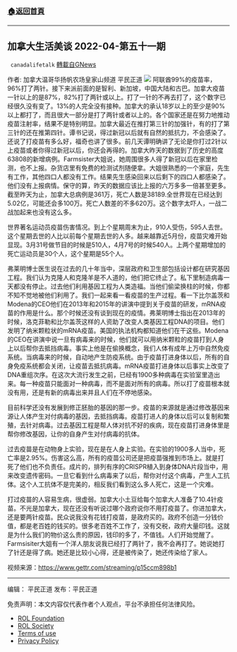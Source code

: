 ###  [:house:返回首頁](https://github.com/ourhimalayas/txt)
---


## 加拿大生活美谈 2022-04-第五十一期
` canadalifetalk` [轉載自GNews](https://gnews.org/zh-hans/2375741/)

作者:     加拿大温哥华扬帆农场皇家山频道    平民正道
![](https://assets.gnews.org/wp-content/uploads/2022/04/1-15.jpeg)
阿联酋99%的疫苗率，96%打了两针。接下来派前面的是智利、新加坡，中国大陆和古巴。加拿大疫苗一针以上的是87%，82%打了两针或以上。打了一针的不再去打了，这个数字已经很久没有变了。13%的人完全没有接种。加拿大的承认18岁以上的至少是90%以上都打了，而且很大一部分是打了两针或者以上的。各个国家还是在努力地推动疫苗注射率，结果不是特别明显。加拿大最近在推打第三针的加强针，有的打了第三针的还在推第四针。谭书记说，得过新冠以后就有自然的抵抗力，不会感染了。还说了打疫苗有多么好，福奇也讲了很多。前几天谭明确讲了无论是你打过2针以上疫苗或者你得过新冠以后，你还会再得的。加拿大昨天的数据到了历史的高度63808的新增病例。Farmsister大姐说，她周围很多人得了新冠以后在家里检测，也不上报。杂货店里有免费的检测试剂随便拿。大姐很熟悉的一个家庭，先生有工作，其他四口人都没有工作。结果先生感染回来以后剩下的四口人都感染了。他们没有上报病情。保守的算，昨天的数据应该比上报的六万多多一倍甚至更多。截至昨天为止，加拿大总病例是361万，死亡人数是38189.全世界现在已经达到5.02亿，可能还会多100万。死亡人数差的不多620万。这个数字太吓人，一战二战加起来也没有这么多。

世界著名运动员疫苗伤害情况。到上个星期周末为止，910人受伤，595人去世。这个星期去世的人比以前每个星期去世的人多。越来越靠近5月份，疫苗灾难开始显现。3月31号做节目的时候是510人，4月7号的时候540人。上两个星期增加的死亡运动员是30个人，这个星期是55个人。

弗莱明博士医生说在过去的几十年当中，深层政府和卫生部包括设计都在研究基因工程。我们认为克隆人和克隆羊是不人道的，他们把它终止了。私下里制造病毒一天都没有停止。过去他们利用基因工程为人类造福。当他们偷梁换柱的时候，你都不知不觉地被他们利用了。我们一起来看一看疫苗的生产过程。看一下比尔盖茨和Modena的CEO他们在2013年和2015年的讲演中提到关于疫苗的研发，mRNA疫苗的作用是什么。那个时候还没有谈到现在的疫情。弗莱明博士指出在2013年的时候，洛克菲勒和比尔盖茨这样的人资助了改变人类基因工程DNA的项目。他们发明了纳米颗粒状的mRNA疫苗。美国的执法机构都知道他们在干这些。Modena的CEO在讲演中说一旦有病毒来的时候，他们就可以用纳米颗粒的疫苗打到人身上以后帮你去抵挡病毒。事实上他是在偷换概念，我们人体有成年上万中自然免疫系统。当病毒来的时候，自动地产生防疫系统。由于疫苗打进身体以后，所有的自身免疫系统都会关闭，让疫苗去抵抗病毒。mRNA疫苗打进身体以后事实上改变了DNA重组次序。在这次大流行发生之前，已经有1900多种病毒在实验室里造出来。每一种疫苗只能面对一种病毒，而不是面对所有的病毒。所以打了疫苗根本就没有用，还是有新的病毒出来并且人们在不停地感染。

目前科学还没有发展到修正胚胎的基因的那一步。疫苗的来源就是通过修改基因来源让人体产生对付病毒的基因，去抵挡病毒。疫苗打进人的身体以后可以复制和繁殖，去针对病毒。过去基因工程是帮人体对抗不好的疾病，现在疫苗打进身体里是帮你修改基因，让你的自身产生对付病毒的抗体。

过去疫苗是在动物身上实验，现在是在人身上实验。在实验的1900多人当中，死亡率是2.95%。伤害这么高，所有的疫苗公司还是把疫苗强推到市场上。就是打死了他们也不负责任。成片的，排列有序的CRISPR植入到身体DNA片段当中，用来改变遗传密码。一旦它看到什么病毒来了以后，帮你对付这个病毒，产生人工抗体。这个人工抗体不是完美的，相反我们看到这么多人死亡，这是一个灾难。

打过疫苗的人容易生病，很虚弱。加拿大小土豆给每个加拿大人准备了10.4针疫苗。不光是加拿大，现在还没有听说过哪个政府说你不用打疫苗了。你进加拿大，还是要两针疫苗。民众说我没有花钱打疫苗，是政府买的。政府不创造一分钱价值，都是老百姓的钱买的。很多老百姓不工作了，没有交税，政府大量印钱。这就是为什么我们的物价这么贵的原因，钱印的多了，不值钱。人们开始觉醒了。Farmsisiter大姐有一个洋人朋友说我已经打了两针了，我不会再打了。她说她打了针还是得了病。她还是比较小心得，还是被传染了，她还传染给了家人。

视频来源：https://www.gettr.com/streaming/p15ccm898b1

* * *

编辑： 平民正道       发布：平民正道

 

免责声明：本文内容仅代表作者个人观点，平台不承担任何法律风险。

- [ROL Foundation](https://rolfoundation.org/)
- [ROL Society](https://rolsociety.org/)
- [Terms of use](https://gnews.org/terms-of-use-3/)
- [Privacy Policy](https://gnews.org/privacy-policy/)

